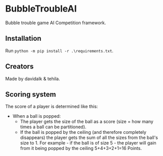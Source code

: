 # BubbleTroubleAI
Bubble trouble game AI Competition framework.

## Installation
Run `python -m pip install -r .\requirements.txt`.

## Creators
Made by davidalk & tehila.

## Scoring system
The score of a player is determined like this:
- When a ball is popped:
    - The player gets the size of the ball as a score (size = how many times a ball can be partitioned).
    - If the ball is popped by the ceiling (and therefore completely disappears) the player gets the sum of all the sizes from the ball's size to 1.
      For example - if the ball is of size 5 - the player will gain from it being popped by the ceiling 5+4+3+2+1=16 Points.
